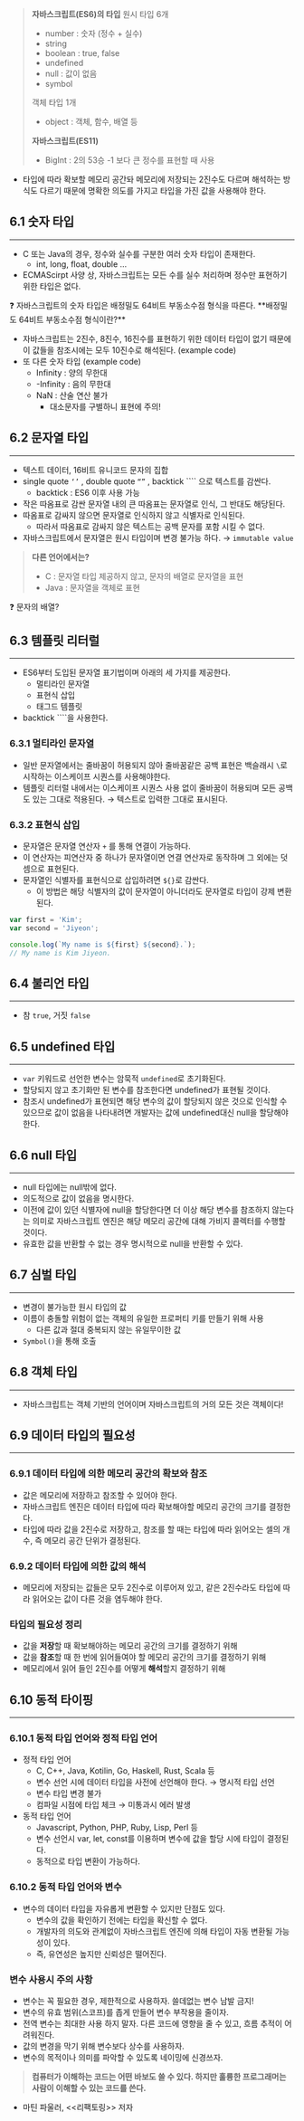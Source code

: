 > **자바스크립트(ES6)의 타입**
원시 타입 6개
> 
> - number : 숫자 (정수 + 실수)
> - string
> - boolean : true, false
> - undefined
> - null : 값이 없음
> - symbol
> 
> 객체 타입 1개
> 
> - object : 객체, 함수, 배열 등
> 
> **자바스크립트(ES11)**
> 
> - BigInt : 2의 53승 -1 보다 큰 정수를 표현할 때 사용
- 타입에 따라 확보할 메모리 공간돠 메모리에 저장되는 2진수도 다르며 해석하는 방식도 다르기 때문에 명확한 의도를 가지고 타입을 가진 값을 사용해야 한다.

 

## 6.1 숫자 타입

---

- C 또는 Java의 경우, 정수와 실수를 구분한 여러 숫자 타입이 존재한다.
    - int, long, float, double …
- ECMAScirpt 사양 상, 자바스크립트는 모든 수를 실수 처리하며 정수만 표현하기 위한 타입은 없다.

<aside>
❓ 자바스크립트의 숫자 타입은 배정밀도 64비트 부동소수점 형식을 따른다.
**배정밀도 64비트 부동소수점 형식이란?**

</aside>

- 자바스크립트는 2진수, 8진수, 16진수를 표현하기 위한 데이터 타입이 없기 때문에 이 값들을 참조시에는 모두 10진수로 해석된다. (example code)
- 또 다른 숫자 타입 (example code)
    - Infinity : 양의 무한대
    - -Infinity : 음의 무한대
    - NaN : 산술 연산 불가
        - 대소문자를 구별하니 표현에 주의!

## 6.2 문자열 타입

---

- 텍스트 데이터, 16비트 유니코드 문자의 집합
- single quote `‘’` , double quote `“”` , backtick ```` 으로 텍스트를 감싼다.
    - backtick : ES6 이후 사용 가능
- 작은 따옴표로 감싼 문자열 내의 큰 따옴표는 문자열로 인식, 그 반대도 해당된다.
- 따옴표로 감싸지 않으면 문자열로 인식하지 않고 식별자로 인식된다.
    - 따라서 따옴표로 감싸지 않은 텍스트는 공백 문자를 포함 시킬 수 없다.
- 자바스크립트에서 문자열은 원시 타입이며 변경 불가능 하다. → `immutable value`

> **다른 언어에서는?**
> 
> - C : 문자열 타입 제공하지 않고, 문자의 배열로 문자열을 표현
> - Java : 문자열을 객체로 표현

<aside>
❓ 문자의 배열?

</aside>

## 6.3 템플릿 리터럴

---

- ES6부터 도입된 문자열 표기법이며 아래의 세 가지를 제공한다.
    - 멀티라인 문자열
    - 표현식 삽입
    - 태그드 템플릿
- backtick ````을 사용한다.

### 6.3.1 멀티라인 문자열

- 일반 문자열에서는 줄바꿈이 허용되지 않아 줄바꿈같은 공백 표현은 백슬래시 `\`로 시작하는 이스케이프 시퀀스를 사용해야한다.
- 템플릿 리터럴 내에서는 이스케이프 시퀀스 사용 없이 줄바꿈이 허용되며 모든 공백도 있는 그대로 적용된다. → 텍스트로 입력한 그대로 표시된다.

### 6.3.2 표현식 삽입

- 문자열은 문자열 연산자  `+` 를 통해 연결이 가능하다.
- 이 연산자는 피연산자 중 하나가 문자열이면 연결 연산자로 동작하며 그 외에는 덧셈으로 표현된다.
- 문자열인 식별자를 표현식으로 삽입하려면 `${}`로 감싼다.
    - 이 방법은 해당 식별자의 값이 문자열이 아니더라도 문자열로 타입이 강제 변환된다.

```jsx
var first = 'Kim';
var second = 'Jiyeon';

console.log(`My name is ${first} ${second}.`);
// My name is Kim Jiyeon.
```

## 6.4 불리언 타입

---

- 참 `true`, 거짓 `false`

## 6.5 undefined 타입

---

- `var` 키워드로 선언한 변수는 암묵적 `undefined`로 초기화된다.
- 할당되지 않고 초기화만 된 변수를 참조한다면 undefined가 표현될 것이다.
- 참조시 undefined가 표현되면 해당 변수의 값이 할당되지 않은 것으로 인식할 수 있으므로 값이 없음을 나타내려면 개발자는 값에 undefined대신 null을 할당해야한다.

## 6.6 null 타입

---

- null 타입에는 null밖에 없다.
- 의도적으로 값이 없음을 명시한다.
- 이전에 값이 있던 식별자에 null을 할당한다면 더 이상 해당 변수를 참조하지 않는다는 의미로 자바스크립트 엔진은 해당 메모리 공간에 대해 가비지 콜렉터를 수행할 것이다.
- 유효한 값을 반환할 수 없는 경우 명시적으로 null을 반환할 수 있다.

## 6.7 심벌 타입

---

- 변경이 불가능한 원시 타입의 값
- 이름이 충돌할 위험이 없는 객체의 유일한 프로퍼티 키를 만들기 위해 사용
    - 다른 값과 절대 중복되지 않는 유일무이한 값
- `Symbol()`을 통해 호출

## 6.8 객체 타입

---

- 자바스크립트는 객체 기반의 언어이며 자바스크립트의 거의 모든 것은 객체이다!

## 6.9 데이터 타입의 필요성

---

### 6.9.1 데이터 타입에 의한 메모리 공간의 확보와 참조

- 값은 메모리에 저장하고 참조할 수 있어야 한다.
- 자바스크립트 엔진은 데이터 타입에 따라 확보해야할 메모리 공간의 크기를 결정한다.
- 타입에 따라 값을 2진수로 저장하고, 참조를 할 때는 타입에 따라 읽어오는 셀의 개수, 즉 메모리 공간 단위가 결정된다.

### 6.9.2 데이터 타입에 의한 값의 해석

- 메모리에 저장되는 값들은 모두 2진수로 이루어져 있고, 같은 2진수라도 타입에 따라 읽어오는 값이 다른 것을 염두해야 한다.

### 타입의 필요성 정리

- 값을 **저장**할 때 확보해야하는 메모리 공간의 크기를 결정하기 위해
- 값을 **참조**할 때 한 번에 읽어들여야 할 메모리 공간의 크기를 결정하기 위해
- 메모리에서 읽어 들인 2진수를 어떻게 **해석**할지 결정하기 위해

## 6.10 동적 타이핑

---

### 6.10.1 동적 타입 언어와 정적 타입 언어

- 정적 타입 언어
    - C, C++, Java, Kotilin, Go, Haskell, Rust, Scala 등
    - 변수 선언 시에 데이터 타입을 사전에 선언해야 한다. → 명시적 타입 선언
    - 변수 타입 변경 불가
    - 컴파일 시점에 타입 체크 → 미통과시 에러 발생
- 동적 타입 언어
    - Javascript, Python, PHP, Ruby, Lisp, Perl 등
    - 변수 선언시 var, let, const를 이용하며 변수에 값을 할당 시에 타입이 결정된다.
    - 동적으로 타입 변환이 가능하다.

### 6.10.2 동적 타입 언어와 변수

- 변수의 데이터 타입을 자유롭게 변환할 수 있지만 단점도 있다.
    - 변수의 값을 확인하기 전에는 타입을 확신할 수 없다.
    - 개발자의 의도와 관계없이 자바스크립트 엔진에 의해 타입이 자동 변환될 가능성이 있다.
    - 즉, 유연성은 높지만 신뢰성은 떨어진다.

### 변수 사용시 주의 사항

- 변수는 꼭 필요한 경우, 제한적으로 사용하자. 쓸데없는 변수 남발 금지!
- 변수의 유효 범위(스코프)를 좁게 만들어 변수 부작용을 줄이자.
- 전역 변수는 최대한 사용 하지 말자. 다른 코드에 영향을 줄 수 있고, 흐름 추적이 어려워진다.
- 값의 변경을 막기 위해 변수보다 상수를 사용하자.
- 변수의 목적이나 의미를 파악할 수 있도록 네이밍에 신경쓰자.

> **컴퓨터가 이해하는 코드는 어떤 바보도 쓸 수 있다. 하지만 훌륭한 프로그래머는 사람이 이해할 수 있는 코드를 쓴다.**
- 마틴 파울러, <<리팩토링>> 저자
>